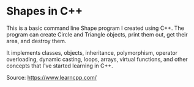 # Shapes in C++

This is a basic command line Shape program I created using C++. The program can create Circle and Triangle objects, print them out, get their area, and destroy them.

It implements classes, objects, inheritance, polymorphism, operator overloading, dynamic casting, loops, arrays, virtual functions, and other concepts that I've started learning in C++.

Source: https://www.learncpp.com/
